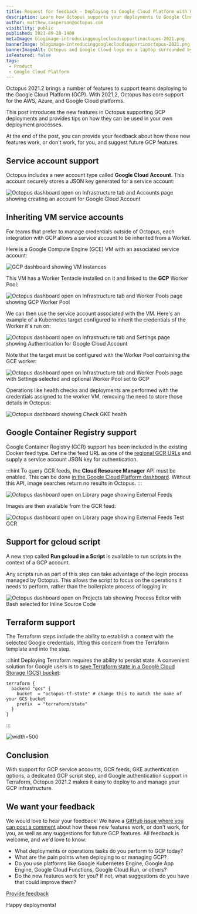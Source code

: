 ```yaml
---
title: Request for feedback - Deploying to Google Cloud Platform with Octopus
description: Learn how Octopus supports your deployments to Google Cloud Platform and provide feedback on our GCP features.
author: matthew.casperson@octopus.com
visibility: public
published: 2021-09-28-1400
metaImage: blogimage-introducinggooglecloudsupportinoctopus-2021.png
bannerImage: blogimage-introducinggooglecloudsupportinoctopus-2021.png
bannerImageAlt: Octopus and Google Cloud logo on a laptop surrounded by logos of features that support GCP deployments
isFeatured: false
tags:
 - Product
 - Google Cloud Platform
---
```


Octopus 2021.2 brings a number of features to support teams deploying to the Google Cloud Platform (GCP). With 2021.2, Octopus has core support for the AWS, Azure, and Google Cloud platforms.

This post introduces the new features in Octopus supporting GCP deployments and provides tips on how they can be used in your own deployment processes.

At the end of the post, you can provide your feedback about how these new features work, or don't work, for you, and suggest future GCP features.

## Service account support

Octopus includes a new account type called **Google Cloud Account**. This account securely stores a JSON key generated for a service account:

![Octopus dashboard open on Infrastructure tab and Accounts page showing creating an account for Google Cloud Account](serviceaccount.png "width=500")

## Inheriting VM service accounts

For teams that prefer to manage credentials outside of Octopus, each integration with GCP allows a service account to be inherited from a Worker. 

Here is a Google Compute Engine (GCE) VM with an associated service account:

![GCP dashboard showing VM instances](vm-service-account.png "width=500")

This VM has a Worker Tentacle installed on it and linked to the **GCP** Worker Pool:

![Octopus dashboard open on Infrastructure tab and Worker Pools page showing GCP Worker Pool](worker.png "width=500")

We can then use the service account associated with the VM. Here's an example of a Kubernetes target configured to inherit the credentials of the Worker it's run on:

![Octopus dashboard open on Infrastructure tab and Settings page showing Authentication for Google Cloud Account](assume-service-account.png "width=500")

Note that the target must be configured with the Worker Pool containing the GCE worker:

![Octopus dashboard open on Infrastructure tab and Worker Pools page with Settings selected and optional Worker Pool set to GCP](workerpool.png "width=500")

Operations like health checks and deployments are performed with the credentials assigned to the worker VM, removing the need to store those details in Octopus:

![Octopus dashboard showing Check GKE health](healthcheck.png "width=500")

## Google Container Registry support

Google Container Registry (GCR) support has been included in the existing Docker feed type. Define the feed URL as one of the [regional GCR URLs](https://cloud.google.com/container-registry/docs/pushing-and-pulling#add-registry) and supply a service account JSON key for authentication.

:::hint
To query GCR feeds, the **Cloud Resource Manager** API must be enabled. This can be done [in the Google Cloud Platform dashboard](https://console.developers.google.com/apis/api/cloudresourcemanager.googleapis.com/overview). Without this API, image searches return no results in Octopus.
:::

![Octopus dashboard open on Library page showing External Feeds](gcr.png "width=500")

Images are then available from the GCR feed:

![Octopus dashboard open on Library page showing External Feeds Test GCR](gcr-test.png "width=500")

## Support for gcloud script

A new step called **Run gcloud in a Script** is available to run scripts in the context of a GCP account. 

Any scripts run as part of this step can take advantage of the login process managed by Octopus. This allows the script to focus on the operations it needs to perform, rather than the boilerplate process of logging in:

![Octopus dashboard open on Projects tab showing Process Editor with Bash selected for Inline Source Code](gcloud-script.png "width=500")

## Terraform support

The Terraform steps include the ability to establish a context with the selected Google credentials, lifting this concern from the Terraform template and into the step.

:::hint
Deploying Terraform requires the ability to persist state. A convenient solution for Google users is to [save Terraform state in a Google Cloud Storage (GCS) bucket](https://www.terraform.io/docs/language/settings/backends/gcs.html):

```hcl
terraform {
  backend "gcs" {
    bucket  = "octopus-tf-state" # change this to match the name of your GCS bucket
    prefix  = "terraform/state"
  }
}
```
:::

![](terraform.png "width=500")

## Conclusion

With support for GCP service accounts, GCR feeds, GKE authentication options, a dedicated GCP script step, and Google authentication support in Terraform, Octopus 2021.2 makes it easy to deploy to and manage your GCP infrastructure.

## We want your feedback

We would love to hear your feedback! We have a [GitHub issue where you can post a comment](https://github.com/OctopusDeploy/StepsFeedback/issues/7) about how these new features work, or don't work, for you, as well as any suggestions for future GCP features. All feedback is welcome, and we'd love to know:

- What deployments or operations tasks do you perform to GCP today?
- What are the pain points when deploying to or managing GCP?
- Do you use platforms like Google Kubernetes Engine, Google App Engine, Google Cloud Functions, Google Cloud Run, or others?
- Do the new features work for you? If not, what suggestions do you have that could improve them?

<span><a class="btn btn-success" href="https://github.com/OctopusDeploy/StepsFeedback/issues/7">Provide feedback</a></span>

Happy deployments!
